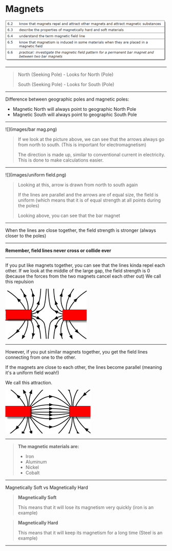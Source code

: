 # Magnets

![](images/a.png)

---

> North (Seeking Pole) - Looks for North (Pole)
>
> South (Seeking Pole) - Looks for South (Pole)

---

Difference between geographic poles and magnetic poles:

- Magnetic North will always point to geographic North Pole
- Magnetic South will always point to geographic South Pole

---

![](images/bar mag.png)

> If we look at the picture above, we can see that the arrows always go from north to south. (This is important for electromagnetism)
>
> The direction is made up, similar to conventional current in electricity. This is done to make calculations easier.

---

![](images/uniform field.png)

> Looking at this, arrow is drawn from north to south again
>
> If the lines are parallel and the arrows are of equal size, the field is uniform (which means that it is of equal strength at all points during the poles)
>
> Looking above, you can see that the bar magnet
---

When the lines are close together, the field strength is stronger (always closer to the poles)

---

**Remember, field lines never cross or collide ever**

---

If you put like magnets together, you can see that the lines kinda repel each other. If we look at the middle of the large gap, the field strength is 0 (because the forces from the two magnets cancel each other out) We call this repulsion

![](images/like.png)

---

However, if you put similar magnets together, you get the field lines connecting from one to the other.

If the magnets are close to each other, the lines become parallel (meaning it's a uniform field woah!)

We call this attraction.

![](images/opp.png)

---

> **The magnetic materials are:**
>
> - Iron
> - Aluminum
> - Nickel
> - Cobalt

---

Magnetically Soft vs Magnetically Hard

> **Magnetically Soft**
>
> This means that it will lose its magnetism very quickly (iron is an example)

> **Magnetically Hard**
>
> This means that it will keep its magnetism for a long time (Steel is an example)

---
